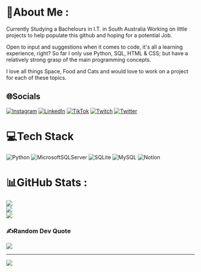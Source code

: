 # 💫About Me :
Currently Studying a Bachelours in I.T. in South Australia
Working on little projects to help populate this github and hoping for a potential Job.

Open to input and suggestions when it comes to code, it's all a learning experience, right?
So far I only use Python, SQL, HTML & CSS; but have a relatively strong grasp of the main programming concepts.

I love all things Space, Food and Cats and would love to work on a project for each of these topics.


## 🌐Socials
[![Instagram](https://img.shields.io/badge/Instagram-%23E4405F.svg?logo=Instagram&logoColor=white)](https://instagram.com/thecohenthecat) [![LinkedIn](https://img.shields.io/badge/LinkedIn-%230077B5.svg?logo=linkedin&logoColor=white)](https://linkedin.com/in/ty-hancock-455695bb) [![TikTok](https://img.shields.io/badge/TikTok-%23000000.svg?logo=TikTok&logoColor=white)](https://tiktok.com/@whatsthenamedude) [![Twitch](https://img.shields.io/badge/Twitch-%239146FF.svg?logo=Twitch&logoColor=white)](https://twitch.tv/cohenthecat) [![Twitter](https://img.shields.io/badge/Twitter-%231DA1F2.svg?logo=Twitter&logoColor=white)](https://twitter.com/cohenthecat0) 

# 💻Tech Stack
![Python](https://img.shields.io/badge/python-3670A0?style=for-the-badge&logo=python&logoColor=ffdd54) ![MicrosoftSQLServer](https://img.shields.io/badge/Microsoft%20SQL%20Sever-CC2927?style=for-the-badge&logo=microsoft%20sql%20server&logoColor=white) ![SQLite](https://img.shields.io/badge/sqlite-%2307405e.svg?style=for-the-badge&logo=sqlite&logoColor=white) ![MySQL](https://img.shields.io/badge/mysql-%2300f.svg?style=for-the-badge&logo=mysql&logoColor=white) ![Notion](https://img.shields.io/badge/Notion-%23000000.svg?style=for-the-badge&logo=notion&logoColor=white)
# 📊GitHub Stats :
![](https://github-readme-stats.vercel.app/api?username=CohenTheCat&theme=onedark&hide_border=true&include_all_commits=false&count_private=false)<br/>
![](https://github-readme-streak-stats.herokuapp.com/?user=CohenTheCat&theme=onedark&hide_border=true)<br/>
![](https://github-readme-stats.vercel.app/api/top-langs/?username=CohenTheCat&theme=onedark&hide_border=true&include_all_commits=false&count_private=false&layout=compact)

### ✍️Random Dev Quote
![](https://quotes-github-readme.vercel.app/api?type=horizontal&theme=dark)

---
[![](https://visitcount.itsvg.in/api?id=CohenTheCat&icon=0&color=0)](https://visitcount.itsvg.in)
